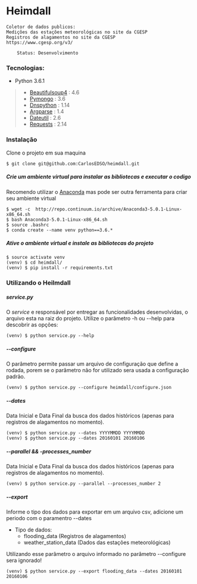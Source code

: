 # Heimdall 
    Coletor de dados publicos:
    Medições das estações meteorológicas no site da CGESP 
    Registros de alagamentos no site da CGESP 
    https://www.cgesp.org/v3/

```
    Status: Desenvolvimento
```

### Tecnologias:
* Python 3.6.1
 > * [Beautifulsoup4] : 4.6
 > * [Pymongo] : 3.6
 > * [Dnspython] : 1.14
 > * [Argparse] : 1.4
 > * [Dateutil] : 2.6
 > * [Requests] : 2.14


### Instalação

Clone o projeto em sua maquina

    $ git clone git@github.com:CarlosEDSO/heimdall.git

##### Crie um ambiente virtual para instalar as bibliotecas e executar o codigo
Recomendo utilizar o [Anaconda] mas pode ser outra ferramenta para criar seu ambiente virtual

    $ wget -c  http://repo.continuum.io/archive/Anaconda3-5.0.1-Linux-x86_64.sh
    $ bash Anaconda3-5.0.1-Linux-x86_64.sh
    $ source .bashrc
    $ conda create --name venv python==3.6.*


##### Ative o ambiente virtual e instale as bibliotecas do projeto

    $ source activate venv
    (venv) $ cd heimdall/
    (venv) $ pip install -r requirements.txt

### Utilizando o Heilmdall

##### service.py
O *service* e responsável por entregar as funcionalidades desenvolvidas, o arquivo
esta na raiz do projeto. Utilize o parâmetro -h ou --help para descobrir as opções:

    (venv) $ python service.py --help 

##### --configure
O parâmetro permite passar um arquivo de configuração que 
define a rodada, porem se o parâmetro não for utilizado 
sera usada a configuração padrão.

    (venv) $ python service.py --configure heimdall/configure.json

##### --dates
Data Inicial e Data Final da busca dos dados históricos 
(apenas para registros de alagamentos no momento).

    (venv) $ python service.py --dates YYYYMMDD YYYYMMDD
    (venv) $ python service.py --dates 20160101 20160106

##### --parallel && -processes_number
Data Inicial e Data Final da busca dos dados históricos 
(apenas para registros de alagamentos no momento).

    (venv) $ python service.py --parallel --processes_number 2

##### --export
Informe o tipo dos dados para exportar em um arquivo csv, 
adicione um periodo com o paramentro --dates

* Tipo de dados: 
    + flooding_data (Registros de alagamentos)
    + weather_station_data (Dados das estações meteorológicas)

Utilizando esse parâmetro o arquivo informado no parâmetro --configure sera ignorado!

    (venv) $ python service.py --export flooding_data --dates 20160101 20160106


[Anaconda]: <https://anaconda.org/anaconda/python>
[Virtualenv]: <https://pypi.python.org/pypi/virtualenv>
[Argparse]: <https://docs.python.org/2/howto/argparse.html>
[Dateutil]: <https://dateutil.readthedocs.io/en/stable/>
[Requests]: <http://docs.python-requests.org/en/master/>
[Beautifulsoup4]: <https://pypi.python.org/pypi/beautifulsoup4>
[Pymongo]: <https://api.mongodb.com/python/current/>
[Dnspython]: <http://www.dnspython.org/>